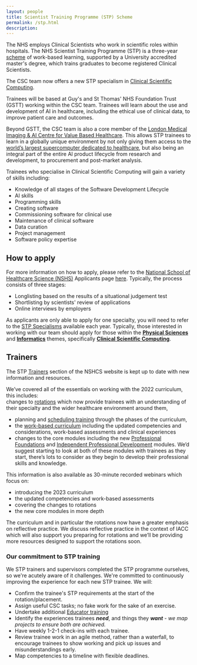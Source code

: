 ```yaml
---
layout: people
title: Scientist Training Programme (STP) Scheme
permalink: /stp.html
description:
---
```


The NHS employs Clinical Scientists who work in scientific roles within hospitals. The NHS Scientist Training Programme 
(STP) is a three-year [scheme](https://nshcs.hee.nhs.uk/programmes/stp/) of work-based learning, supported by a 
University accredited master's degree, which trains graduates to become registered Clinical Scientists.

The CSC team now offers a new STP specialism in [Clinical Scientific Computing](https://nshcs.hee.nhs.uk/healthcare-science/healthcare-science-specialisms-explained/informatics/clinical-scientific-computing/). 

Trainees will be based at Guy's and St Thomas' NHS Foundation Trust (GSTT) working within the CSC team. Trainees will 
learn about the use and development of AI in healthcare, including the ethical use of clinical data, to improve patient care and outcomes.

Beyond GSTT, the CSC team is also a core member of the [London Medical Imaging & AI Centre for Value Based Healthcare](https://www.aicentre.co.uk/). 
This allows STP trainees to learn in a globally unique environment by not only giving them access to the 
[world’s largest supercomputer dedicated to healthcare](https://www.aicentre.co.uk/news-and-events/news/helping-build-uks-most-powerful-supercomputer-ai-healthcare), but also being an integral part of the entire AI product lifecycle from research and development, to procurement and post-market analysis.

Trainees who specialise in Clinical Scientific Computing will gain a variety of skills including: 
- Knowledge of all stages of the Software Development Lifecycle
- AI skills
- Programming skills
- Creating software
- Commissioning software for clinical use
- Maintenance of clinical software
- Data curation
- Project management
- Software policy expertise

## How to apply

For more information on how to apply, please refer to the 
[National School of Healthcare Science (NSHS)](http://nshcs.hee.nhs.uk/) Applicants page 
[here](https://nshcs.hee.nhs.uk/programmes/stp/applicants/). Typically, the process consists of three stages:

- Longlisting based on the results of a situational judgement test
- Shortlisting by scientists' review of applications
- Online interviews by employers

As applicants are only able to apply for one specialty, you will need to refer to the [STP Specialisms](https://nshcs.hee.nhs.uk/programmes/stp/applicants/stp-specialisms/) 
available each year. Typically, those interested in working with our team should apply for those within the 
**[Physical Sciences](https://nshcs.hee.nhs.uk/healthcare-science/healthcare-science-specialisms-explained/physical-sciences/)** 
and **[Informatics](https://nshcs.hee.nhs.uk/healthcare-science/healthcare-science-specialisms-explained/informatics/)** 
themes, specifically **[Clinical Scientific Computing](https://nshcs.hee.nhs.uk/healthcare-science/healthcare-science-specialisms-explained/informatics/clinical-scientific-computing/)**.

## Trainers

The STP [Trainers](https://nshcs.hee.nhs.uk/programmes/stp/trainers/) section of the NSHCS website is kept up to date 
with new information and resources.
 
We’ve covered all of the essentials on working with the 2022 curriculum, this includes:  
changes to [rotations](https://nshcs.hee.nhs.uk/programmes/stp/trainers/guidance-for-working-with-the-2022-stp-curricula/rotation-modules/) which now provide trainees with an understanding of their specialty and the wider healthcare environment around them, 
- planning and [scheduling training](https://nshcs.hee.nhs.uk/programmes/stp/trainers/guidance-for-working-with-the-2022-stp-curricula/scheduling-training/) through the phases of the curriculum,  
- the [work-based curriculum](https://nshcs.hee.nhs.uk/programmes/stp/trainers/guidance-for-working-with-the-2022-stp-curricula/the-work-based-curriculum/) including the updated competencies and considerations, work-based assessments and clinical experiences  
- changes to the core modules including the new [Professional Foundations](https://curriculumlibrary.nshcs.org.uk/stp/module/S-C1/) and [Independent Professional Development](https://curriculumlibrary.nshcs.org.uk/stp/module/S-C4/) modules. We’d suggest starting to look at both of these modules with trainees as they start, there’s lots to consider as they begin to develop their professional skills and knowledge. 
 
This information is also available as 30-minute recorded webinars which focus on:  
- introducing the 2023 curriculum  
- the updated competencies and work-based assessments  
- covering the changes to rotations 
- the new core modules in more depth 
 
The curriculum and in particular the rotations now have a greater emphasis on reflective practice. We discuss reflective practice in the context of IACC which will also support you preparing for rotations and we’ll be providing more resources designed to support the rotations soon.

### Our commitment to STP training

We STP trainers and supervisors completed the STP programme ourselves, so we're acutely aware of it challenges. 
We're committed to continuously improving the experience for each new STP trainee. We will: 

- Confirm the trainee's STP requirements at the start of the rotation/placement.
- Assign useful CSC tasks; no fake work for the sake of an exercise.
- Undertake additional [Educator training](https://portal.e-lfh.org.uk/myElearning/Index?HierarchyId=0_54104_54116&programmeId=54104)
- Identify the experiences trainees **_need_**, and things they _**want**_ - _we map projects to ensure both are achieved._
- Have weekly 1-2-1 check-ins with each trainee.
- Review trainee work in an agile method, rather than a waterfall, to encourage trainees to show working and pick up issues and misunderstandings early. 
- Map competencies to a timeline with flexible deadlines. 

<!---
## Alumni

The CSC team is proud to have an esteemed list of alumni from the programme, some of which have shared their highlights below:

{% include carousel.html %}
-->
